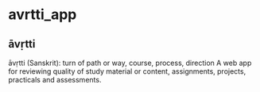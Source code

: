 # avrtti_app

## āvṛtti
āvṛtti (Sanskrit): turn of path or way, course, process, direction
A web app for reviewing quality of study material or content, assignments, projects, practicals and assessments. 